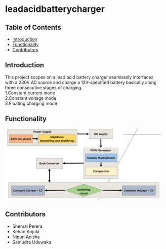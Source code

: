 # leadacidbatterycharger

## Table of Contents
- [Introduction](#introduction)
- [Functionality](#functionality)
- [Contributors](#contributors)

## Introduction
This project scopes on a lead acid battery charger seamlessly interfaces with a 230V AC source and charge a 12V-specified battery basically along three consecutive stages of charging. <br>
1.Constant current mode <br>
2.Constant voltage mode <br>
3.Floating charging mode <br>

## Functionality
<img src="Functional Block Diagram.png" alt="Lead acid">

## Contributors
- Shemal Perera
- Kehan Anjula
- Nipun Anisha
- Samudra Uduwaka
